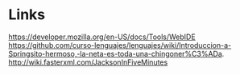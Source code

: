 Links
=====
https://developer.mozilla.org/en-US/docs/Tools/WebIDE
https://github.com/curso-lenguajes/lenguajes/wiki/Introduccion-a-Springsito-hermoso,-la-neta-es-toda-una-chingoner%C3%ADa.
http://wiki.fasterxml.com/JacksonInFiveMinutes
